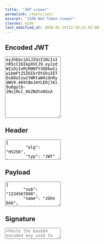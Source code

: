 ```yaml
---
title:  "JWT viewer"
permalink: /tools/jwt/
excerpt: "JSON Web Token viewer"
classes: wide
last_modified_at: 2020-01-14T22:10:31-02:00
---
```

 <div class="left-split">
    <h2>Encoded JWT</h2>
    <textarea id="jwt-in" rows="13" name="jwt-in">eyJhbGciOiJIUzI1NiIsInR5cCI6IkpXVCJ9.eyJzdWIiOiIxMjM0NTY3ODkwIiwibmFtZSI6IkrDtGhuIETDs8OoIiwiYWRtaW4iOnRydWV9.469tBeJmYLERjlKi9u6gylb-2NsjHLC_6kZNdtoOGsA</textarea>
</div>


<div class="right-split">
    <h2 class="ping-text">Header</h2>
    <textarea class="autoExpand" id="jwt-header" rows="4" name="jwt-header">{
        "alg": "HS256",
        "typ": "JWT"
}</textarea>
</div>

<div class="right-split">
    <h2 class="blue-text">Payload</h2>
    <textarea id="jwt-payload" rows="5" name="jwt-payload">{
       "sub": "1234567890",
       "name": "Jôhn Dóè",
       "admin": true
}</textarea>
</div>

<div class="right-split">
    <h2 class="ping-text">Signature</h2>
    <textarea id="jwt-signature" rows="2" name="jwt-signature" placeholder="<Paste the base64 encoded key used to sign / verify the jwt>"></textarea>
</div>

